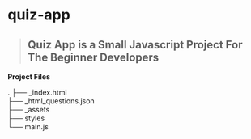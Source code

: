 # quiz-app

> ## Quiz App is a Small Javascript Project For The Beginner Developers

**Project Files**

.
├── \_index.html  
├── \_html_questions.json  
├── \_assets  
├── styles  
└── main.js  
